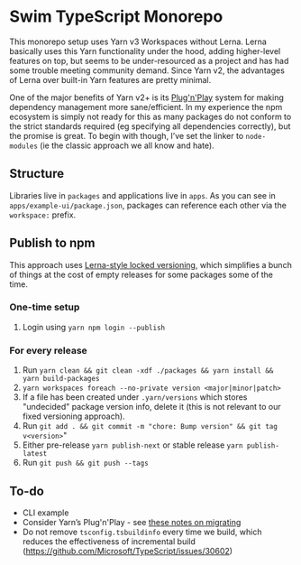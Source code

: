 # Swim TypeScript Monorepo

This monorepo setup uses Yarn v3 Workspaces without Lerna. Lerna basically uses this Yarn functionality under the hood, adding higher-level features on top, but seems to be under-resourced as a project and has had some trouble meeting community demand. Since Yarn v2, the advantages of Lerna over built-in Yarn features are pretty minimal.

One of the major benefits of Yarn v2+ is its [Plug'n'Play](https://yarnpkg.com/features/pnp) system for making dependency management more sane/efficient. In my experience the npm ecosystem is simply not ready for this as many packages do not conform to the strict standards required (eg specifying all dependencies correctly), but the promise is great. To begin with though, I’ve set the linker to `node-modules` (ie the classic approach we all know and hate).

## Structure

Libraries live in `packages` and applications live in `apps`. As you can see in `apps/example-ui/package.json`, packages can reference each other via the `workspace:` prefix.

## Publish to npm

This approach uses [Lerna-style locked versioning](https://github.com/lerna/lerna#fixedlocked-mode-default), which simplifies a bunch of things at the cost of empty releases for some packages some of the time.

### One-time setup

1. Login using `yarn npm login --publish`

### For every release

1. Run `yarn clean && git clean -xdf ./packages && yarn install && yarn build-packages`
1. `yarn workspaces foreach --no-private version <major|minor|patch>`
1. If a file has been created under `.yarn/versions` which stores "undecided" package version info, delete it (this is not relevant to our fixed versioning approach).
1. Run `git add . && git commit -m "chore: Bump version" && git tag v<version>`"
1. Either pre-release `yarn publish-next` or stable release `yarn publish-latest`
1. Run `git push && git push --tags`

## To-do

- CLI example
- Consider Yarn’s Plug'n'Play - see [these notes on migrating](https://github.com/cosmos/cosmjs/blob/main/docs/YARN.md#step-14-enable-plug-n-play)
- Do not remove `tsconfig.tsbuildinfo` every time we build, which reduces the effectiveness of incremental build (<https://github.com/Microsoft/TypeScript/issues/30602>)
